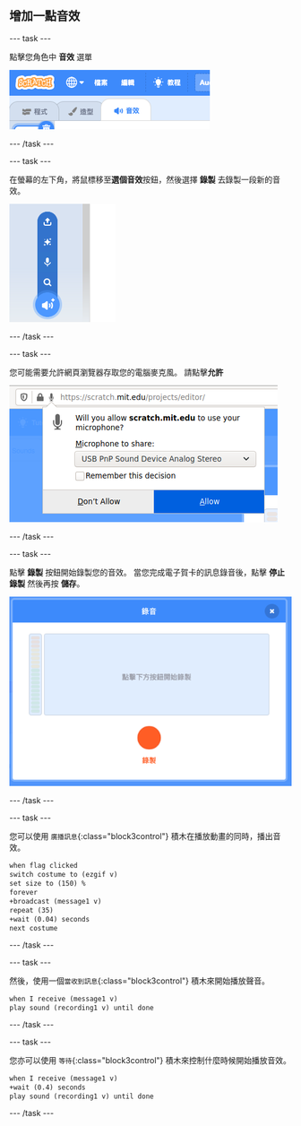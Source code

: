 ## 增加一點音效

--- task ---

點擊您角色中 **音效** 選單

![圖片顯示在角色裡被選擇的音效選單](images/sounds-tab.png)

--- /task ---

--- task ---

在螢幕的左下角，將鼠標移至**選個音效**按鈕，然後選擇 **錄製** 去錄製一段新的音效。

![圖片顯示錄製按鈕](images/record-sound.png)

--- /task ---

--- task ---

您可能需要允許網頁瀏覽器存取您的電腦麥克風。 請點擊**允許**

![圖片顯示網頁瀏覽器跳出存取麥克風的提示](images/allow-mic.png)

--- /task ---

--- task ---

點擊 **錄製** 按鈕開始錄製您的音效。 當您完成電子賀卡的訊息錄音後，點擊 **停止錄製** 然後再按 **儲存**。

![圖片顯示Scratch錄音的對話框](images/record.png)

--- /task ---

--- task ---

您可以使用 `廣播訊息`{:class="block3control"} 積木在播放動畫的同時，播出音效。

```blocks3
when flag clicked
switch costume to (ezgif v)
set size to (150) %
forever
+broadcast (message1 v)
repeat (35)
+wait (0.04) seconds
next costume
```

--- /task ---

--- task ---

然後，使用一個`當收到訊息`{:class="block3control"} 積木來開始播放聲音。

```blocks3
when I receive (message1 v)
play sound (recording1 v) until done
```

--- /task ---

--- task ---

您亦可以使用 `等待`{:class="block3control"} 積木來控制什麼時候開始播放音效。

```blocks3
when I receive (message1 v)
+wait (0.4) seconds
play sound (recording1 v) until done
```

--- /task ---



